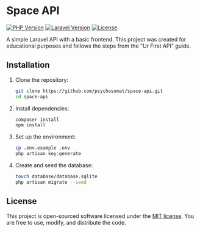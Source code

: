 # Space API

[![PHP Version](https://img.shields.io/badge/php-%5E8.2-blue.svg)](https://www.php.net/)
[![Laravel Version](https://img.shields.io/badge/laravel-%5E11.0-red.svg)](https://laravel.com/)
[![License](https://img.shields.io/badge/license-MIT-green.svg)](https://opensource.org/licenses/MIT)

A simple Laravel API with a basic frontend. This project was created for educational purposes and follows the steps from the "Ur First API" guide.

## Installation

1.  Clone the repository:
    ```bash
    git clone https://github.com/psychosomat/space-api.git
    cd space-api
    ```
2.  Install dependencies:
    ```bash
    composer install
    npm install
    ```
3.  Set up the environment:
    ```bash
    cp .env.example .env
    php artisan key:generate
    ```
4.  Create and seed the database:
    ```bash
    touch database/database.sqlite
    php artisan migrate --seed
    ```

## License

This project is open-sourced software licensed under the [MIT license](https://opensource.org/licenses/MIT). You are free to use, modify, and distribute the code.
